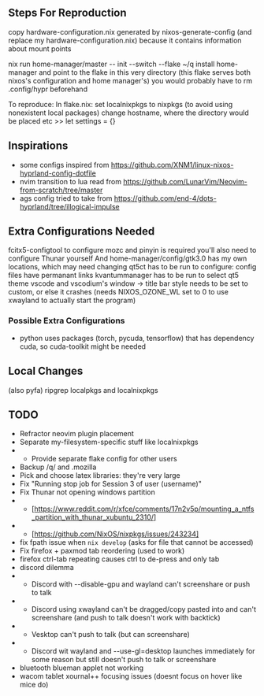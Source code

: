 ## Steps For Reproduction
copy hardware-configuration.nix generated by nixos-generate-config (and replace my hardware-configuration.nix) because it contains information about mount points

nix run home-manager/master -- init --switch --flake ~/q
install home-manager and point to the flake in this very directory (this flake serves both nixos's configuration and home manager's)
you would probably have to rm .config/hypr beforehand

To reproduce:
In flake.nix:
set localnixpkgs to nixpkgs (to avoid using nonexistent local packages)
change hostname, where the directory would be placed etc >> let settings = {}

## Inspirations
- some configs inspired from https://github.com/XNM1/linux-nixos-hyprland-config-dotfile
- nvim transition to lua read from https://github.com/LunarVim/Neovim-from-scratch/tree/master
- ags config tried to take from https://github.com/end-4/dots-hyprland/tree/illogical-impulse

## Extra Configurations Needed
fcitx5-configtool to configure mozc and pinyin is required
you'll also need to configure Thunar yourself
And home-manager/config/gtk3.0 has my own locations, which may need changing
qt5ct has to be run to configure: config files have permanant links
kvantummanager has to be run to select qt5 theme
vscode and vscodium's window -> title bar style needs to be set to custom, or else it crashes (needs NIXOS_OZONE_WL set to 0 to use xwayland to actually start the program)

### Possible Extra Configurations
- python uses packages (torch, pycuda, tensorflow) that has dependency cuda, so cuda-toolkit might be needed

## Local Changes
(also pyfa)
ripgrep localpkgs and localnixpkgs

## TODO
- Refractor neovim plugin placement
- Separate my-filesystem-specific stuff like localnixpkgs
- - Provide separate flake config for other users
- Backup /q/ and .mozilla
- Pick and choose latex libraries: they're very large
- Fix "Running stop job for Session 3 of user (username)"
- Fix Thunar not opening windows partition
- - [https://www.reddit.com/r/xfce/comments/17n2v5p/mounting_a_ntfs_partition_with_thunar_xubuntu_2310/]
- - [https://github.com/NixOS/nixpkgs/issues/243234]
- fix fpath issue when `nix develop` (asks for file that cannot be accessed)
- Fix firefox + paxmod tab reordering (used to work)
- firefox ctrl-tab repeating causes ctrl to de-press and only tab
- discord dilemma
- - Discord with --disable-gpu and wayland can't screenshare or push to talk
- - Discord using xwayland can't be dragged/copy pasted into and can't screenshare (and push to talk doesn't work with backtick)
- - Vesktop can't push to talk (but can screenshare)
- - Discord wit wayland and --use-gl=desktop launches immediately for some reason but still doesn't push to talk or screenshare
- bluetooth blueman applet not working
- wacom tablet xournal++ focusing issues (doesnt focus on hover like mice do)
